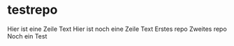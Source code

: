 # testrepo
Hier ist eine Zeile Text
Hier ist noch eine Zeile Text
Erstes repo
Zweites repo
Noch ein Test